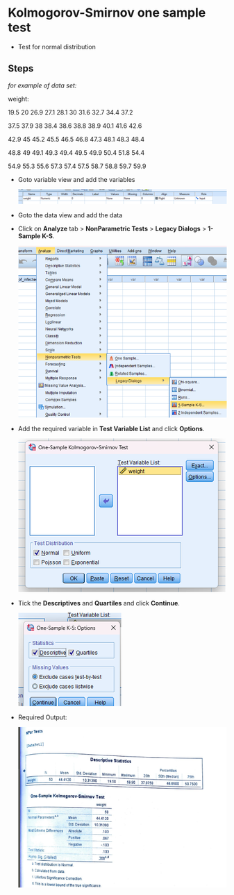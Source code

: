 # Kolmogorov-Smirnov one sample test

- Test for normal distribution

## Steps

_for example of data set:_

weight:

19.5 20 26.9 27.1 28.1 30 31.6 32.7 34.4 37.2

37.5 37.9 38 38.4 38.6 38.8 38.9 40.1 41.6 42.6

42.9 45 45.2 45.5 46.5 46.8 47.3 48.1 48.3 48.4

48.8 49 49.1 49.3 49.4 49.5 49.9 50.4 51.8 54.4

54.9 55.3 55.6 57.3 57.4 57.5 58.7 58.8 59.7 59.9

- Goto variable view and add the variables

  ![Variable view](assets/variableView.png)

- Goto the data view and add the data

- Click on **Analyze** tab > **NonParametric Tests** > **Legacy Dialogs** > **1-Sample K-S**.

  ![Step](assets/steps.png)

- Add the required variable in **Test Variable List** and click **Options**.

  ![Dialog](assets/test-variable.png)

- Tick the **Descriptives** and **Quartiles** and click **Continue**.

  ![Dialog](assets/dialog.png)

- Required Output:

  ![Output](assets/output.png)
